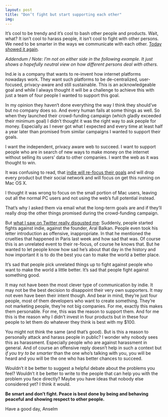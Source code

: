 ```yaml
---
layout: post
title: "Don’t fight but start supporting each other"
img:
---
```


It’s cool to be trendy and it’s cool to bash other people and products. Wait, what? It isn’t cool to harass people, it isn’t cool to fight with other persons. We need to be smarter in the ways we communicate with each other. [Today showed it again](https://storify.com/helloanselm/don-t-fight-but-start-supporting-each-other).

*Addendum / Note: I’m not on either side in the following example. It just shows a hopefully neutral view on how different persons deal with others.*

Ind.ie is a company that wants to re-invent how internet platforms nowadays work. They want such platforms to be de-centralized, user-focused, privacy-aware and still sustainable. This is an acknowledgeable goal and while I always thought it will be a challenge to achieve this with just a team of four people I wanted to support this goal.

In my opinion they haven‘t done everything the way I think they should’ve but no company does so. And every human fails at some things as well. So when they launched their crowd-funding campaign (which gladly exceeded their minimum goal) I didn’t thought it was the right way to ask people for money. Especially as I never got what I expected and every time at least half a year later than promised from similar campaigns I wanted to support their goals.

I want the independent, privacy aware web to succeed. I want to support people who are in search of new ways to make money on the internet without selling its users’ data to other companies. I want the web as it was thought to win.

It was confusing to read, that [indie will re-focus their goals](https://ind.ie/blog/focus/) and will drop every product but their social network and will focus on get this running on Mac OS X.

I thought it was wrong to focus on the small portion of Mac users, leaving out all the normal PC users and not using the web’s full potential instead.

That’s why I asked them via email what the long-term goals are and if they’ll really drop the other things promised during the crowd-funding campaign.

But [what I saw on Twitter really disgusted me](https://storify.com/helloanselm/don-t-fight-but-start-supporting-each-other): Suddenly, people started fights against indie, against the founder, Aral Balkan. People even took his letter introduction as offensive, inappropriate. In that he mentioned the cruelties that happened in Paris last week and how sad that was.
Of course this is an unrelated event to their re-focus, of course he knows that. But he wanted to let people know how sad he’s about that day in the history and how important it is to do the best you can to make the world a better place.

It’s sad that people pick unrelated things up to fight against people who want to make the world a little better. It’s sad that people fight against something good.

It may not have been the most clever type of communication by indie. It may not be the best decision to disappoint their very own supporters. It may not even have been their intent though. And bear in mind, they’re just four people, most of them developers who want to create something. They’re not marketing people, they’re not big companies. For me, exactly this makes them personable. For me, this was the reason to support them. And for me this is the reason why I didn’t invest in four products but in these four people to let them do whatever they think is best with my $100.

You might not think the same (and that’s good). But is this a reason to personally attack and harass people in public? I wonder why nobody sees this as harassment. Especially people who are against harassment in general. And of course an offensive reply doesn’t help in such a context but *if you try to be smarter* than the one who’s talking with you, you will be heard and you will be the one who has better chances to succeed.

Wouldn’t it be better to suggest a helpful debate about the problems you feel? Wouldn’t it be better to write to the people that can help you with the problem you face directly? Maybe you have ideas that nobody else considered yet? I think it would.

**Be smart and don’t fight. Peace is best done by being and behaving peaceful and showing respect to other people.**

Have a good day,
Anselm
